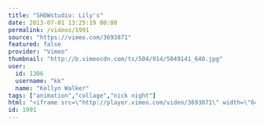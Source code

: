 ```yaml
---
title: "SHOWstudio: Lily's"
date: 2013-07-01 13:25:19 00:00
permalink: /videos/1991
source: "https://vimeo.com/3693871"
featured: false
provider: "Vimeo"
thumbnail: "http://b.vimeocdn.com/ts/504/914/5049141_640.jpg"
user:
  id: 1306
  username: "kk"
  name: "Kellyn Walker"
tags: ["animation","collage","nick night"]
html: "<iframe src=\"http://player.vimeo.com/video/3693871\" width=\"640\" height=\"352\" frameborder=\"0\" webkitAllowFullScreen mozallowfullscreen allowFullScreen></iframe>"
id: 1991
---
```


